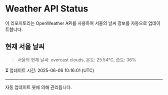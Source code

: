 
# Weather API Status

이 리포지토리는 OpenWeather API를 사용하여 서울의 날씨 정보를 자동으로 업데이트합니다.

## 현재 서울 날씨
> 서울의 현재 날씨: overcast clouds, 온도: 25.54°C, 습도: 36%

⏳ 업데이트 시간: 2025-06-06 10:16:01 (UTC)

---
자동 업데이트 봇에 의해 관리됩니다.
